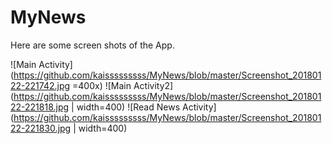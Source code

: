 # MyNews

Here are some screen shots of the App.

![Main Activity](https://github.com/kaisssssssss/MyNews/blob/master/Screenshot_20180122-221742.jpg =400x)
![Main Activity2](https://github.com/kaisssssssss/MyNews/blob/master/Screenshot_20180122-221818.jpg | width=400)
![Read News Activity](https://github.com/kaisssssssss/MyNews/blob/master/Screenshot_20180122-221830.jpg | width=400)
